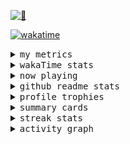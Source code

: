 [![🐙](https://hits.seeyoufarm.com/api/count/incr/badge.svg?url=https%3A%2F%2Fgithub.com%2Fktnkk%2Fhit-counter&count_bg=%23070707&title_bg=%23070707&icon=&icon_color=%23E7E7E7&title=visitors&edge_flat=true)](https://hits.seeyoufarm.com)

[![wakatime](https://wakatime.com/badge/user/43ee8060-219a-4cc8-b7a0-9a681ab5a8a7.svg)](https://wakatime.com/@43ee8060-219a-4cc8-b7a0-9a681ab5a8a7)

<details>
  <summary> <samp>my metrics</samp></summary>
  
  <br>
  
 ![🐳](https://github.com/kkhys/kkhys/blob/main/github-metrics.svg)
  
  ***
</details>

<details>
  <summary> <samp>wakaTime stats</samp></summary>
  
  <br>
  
<!--START_SECTION:waka-->
![Code Time](http://img.shields.io/badge/Code%20Time-172%20hrs%2043%20mins-blue)

**🐱 My GitHub Data** 

> 🏆 599 Contributions in the Year 2023
 > 
> 📦 4.9 MB Used in GitHub's Storage 
 > 
> 💼 Opted to Hire
 > 
> 📜 3 Public Repositories 
 > 
> 🔑 54 Private Repositories  
 > 
**I'm an Early 🐤** 

```text
🌞 Morning      935 commits       █████████░░░░░░░░░░░░░░░░   35.61 % 
🌆 Daytime      626 commits       ██████░░░░░░░░░░░░░░░░░░░   23.84 % 
🌃 Evening      947 commits       █████████░░░░░░░░░░░░░░░░   36.06 % 
🌙 Night        118 commits       █░░░░░░░░░░░░░░░░░░░░░░░░   04.49 % 

```
📅 **I'm Most Productive on Thursday** 

```text
Monday         481 commits       ████░░░░░░░░░░░░░░░░░░░░░   18.32 % 
Tuesday        477 commits       ████░░░░░░░░░░░░░░░░░░░░░   18.16 % 
Wednesday      460 commits       ████░░░░░░░░░░░░░░░░░░░░░   17.52 % 
Thursday       506 commits       ████░░░░░░░░░░░░░░░░░░░░░   19.27 % 
Friday         368 commits       ███░░░░░░░░░░░░░░░░░░░░░░   14.01 % 
Saturday       205 commits       ██░░░░░░░░░░░░░░░░░░░░░░░   07.81 % 
Sunday         129 commits       █░░░░░░░░░░░░░░░░░░░░░░░░   04.91 % 

```


📊 **This Week I Spent My Time On** 

```text
⌚︎ Time Zone: Asia/Tokyo

💬 Programming Languages: 
Other                    47 hrs 24 mins      █████████████████████░░░░   86.12 % 
Ruby                     6 hrs 10 mins       ██░░░░░░░░░░░░░░░░░░░░░░░   11.21 % 
Slim                     28 mins             ░░░░░░░░░░░░░░░░░░░░░░░░░   00.88 % 
Java                     10 mins             ░░░░░░░░░░░░░░░░░░░░░░░░░   00.31 % 
Bash                     8 mins              ░░░░░░░░░░░░░░░░░░░░░░░░░   00.25 % 

🔥 Editors: 
Browser                  47 hrs 24 mins      █████████████████████░░░░   86.12 % 
RubyMine                 7 hrs 17 mins       ███░░░░░░░░░░░░░░░░░░░░░░   13.24 % 
IntelliJ                 15 mins             ░░░░░░░░░░░░░░░░░░░░░░░░░   00.46 % 
WebStorm                 5 mins              ░░░░░░░░░░░░░░░░░░░░░░░░░   00.18 % 

💻 Operating System: 
Mac                      53 hrs 57 mins      ████████████████████████░   98.05 % 
Windows                  1 hr 4 mins         ░░░░░░░░░░░░░░░░░░░░░░░░░   01.95 % 

```


 Last Updated on 2023/02/09 18:35:24 UTC
<!--END_SECTION:waka-->
  
  ***
</details>


<details>
  <summary> <samp>now playing</samp></summary>
  
  <br>
 
 [![🐟](https://spotify-github-profile.vercel.app/api/view?uid=31ryofms4dnv7mrohhepo4c4zgqu&cover_image=true&theme=default&show_offline=false&background_color=121212&bar_color=53b14f&bar_color_cover=false)](https://open.spotify.com/user/31ryofms4dnv7mrohhepo4c4zgqu)
  
  ***
</details>

<details>
  <summary> <samp>github readme stats</samp></summary>
  
  <br>
  
 <p align="left"> 
  <img alt="🐠" src="https://github-readme-stats.vercel.app/api?username=kkhys&count_private=true&show_icons=true&theme=dark&include_all_commits=true" />
  <img alt="🐟" src="https://github-readme-stats.vercel.app/api/top-langs/?username=kkhys&layout=compact&theme=dark&langs_count=10&hide=HTML,CSS,SCSS" />
</p>
  
  ***
</details>

<details>
  <summary> <samp>profile trophies</samp></summary>
  
  <br>
  
  [![🐬](https://github-profile-trophy.vercel.app/?username=kkhys&rank=SECRET,SSS,SS,S,AAA,AA,A&theme=darkhub&row=1&margin-w=10&no-bg=true)](https://github.com/ryo-ma/github-profile-trophy)
  
  ***
</details>

<details>
  <summary> <samp>summary cards</samp></summary>
  
  <br>
  
  ![🐋](https://github-profile-summary-cards.vercel.app/api/cards/profile-details?username=kkhys&theme=github_dark)
  ![🦑](https://github-profile-summary-cards.vercel.app/api/cards/repos-per-language?username=kkhys&theme=github_dark)
  ![🦭](https://github-profile-summary-cards.vercel.app/api/cards/most-commit-language?username=kkhys&theme=github_dark)
  ![🦀](https://github-profile-summary-cards.vercel.app/api/cards/stats?username=kkhys&theme=github_dark)
  ![🦈](https://github-profile-summary-cards.vercel.app/api/cards/productive-time?username=kkhys&theme=github_dark)
  
  ***
</details>

<details>
  <summary> <samp>streak stats</samp></summary>
  
  <br>
  
  [![🐠](http://github-readme-streak-stats.herokuapp.com?user=kkhys&theme=dark)](https://git.io/streak-stats)
  
  ***
</details>

<details>
  <summary> <samp>activity graph</samp></summary>
  
  <br>
  
  [![🐡](https://github-readme-activity-graph.cyclic.app/graph?username=kkhys&theme=xcode)](https://github.com/ashutosh00710/github-readme-activity-graph)
  
  ***
</details>
